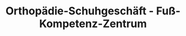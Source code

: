 ---
title: "Orthopädie-Schuhgeschäft - Fuß-Kompetenz-Zentrum"
url: /altenburg/orthopaedie-schuhgeschaeft-fuss-kompetenz-zentrum/
shop: Schuhe
---